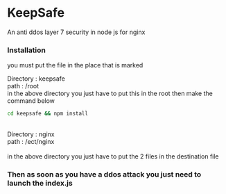 # KeepSafe
An anti ddos layer 7 security in node js for nginx<br>

### Installation

you must put the file in the place that is marked<br>

Directory : keepsafe <br>
path : /root<br>
in the above directory you just have to put this in the root then make the command below
```sh
cd keepsafe && npm install 
```
<br>
Directory : nginx <br>
path : /ect/nginx<br><br>
in the above directory you just have to put the 2 files in the destination file <br>

### Then as soon as you have a ddos attack you just need to launch the index.js
